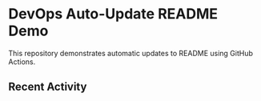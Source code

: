 # DevOps Auto-Update README Demo

This repository demonstrates automatic updates to README using GitHub Actions.

## Recent Activity

<!--START_SECTION:activity-->
<!--END_SECTION:activity-->
